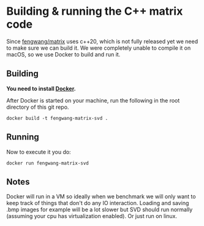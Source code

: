 # Building & running the C++ matrix code

Since [fengwang/matrix](https://github.com/fengwang/matrix) uses c++20, which is
not fully released yet we need to make sure we can build it. We were completely
unable to compile it on macOS, so we use Docker to build and run it.

## Building

**You need to install [Docker](https://www.docker.com/get-started).**

After Docker is started on your machine, run the following in the root directory
of this git repo.

```
docker build -t fengwang-matrix-svd .
```

## Running

Now to execute it you do:

```
docker run fengwang-matrix-svd
```

## Notes

Docker will run in a VM so ideally when we benchmark we will only want to keep
track of things that don't do any IO interaction. Loading and saving .bmp images
for example will be a lot slower but SVD should run normally (assuming your
cpu has virtualization enabled). Or just run on linux.

